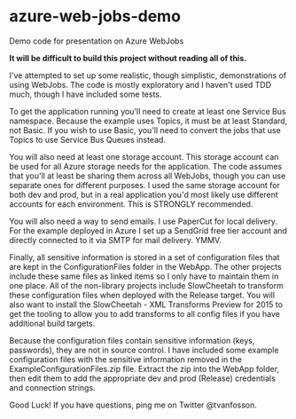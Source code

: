 # azure-web-jobs-demo
Demo code for presentation on Azure WebJobs

**It will be difficult to build this project without reading all of this.**

I've attempted to set up some realistic, though 
simplistic, demonstrations of using WebJobs. The code is
mostly exploratory and I haven't used TDD much, though I 
have included some tests.

To get the application running you'll need to create
at least one Service Bus namespace. Because the example uses Topics, it must be at least Standard, not Basic. If
you wish to use Basic, you'll need to convert the jobs
that use Topics to use Service Bus Queues instead.

You will also need at least one storage account. This storage account can be used for all Azure storage needs for the application. The code assumes that you'll at
least be sharing them across all WebJobs, though you can
use separate ones for different purposes. I used the
same storage account for both dev and prod, but in
a real application you'd most likely use different
accounts for each environment. This is STRONGLY
recommended.

You will also need a way to send emails. I use PaperCut
for local delivery. For the example deployed in Azure
I set up a SendGrid free tier account and directly
connected to it via SMTP for mail delivery. YMMV.

Finally, all sensitive information is stored in a
set of configuration files that are kept in the 
ConfigurationFiles folder in the WebApp.  The other
projects include these same files as linked items
so I only have to maintain them in one place. All of
the non-library projects include SlowCheetah to
transform these configuration files when deployed
with the Release target.  You will also want to install
the SlowCheetah - XML Transforms Preview for 2015 to
get the tooling to allow you to add transforms to
all config files if you have additional build targets.

Because the configuration files contain sensitive
information (keys, passwords), they are not in source
control. I have included some example configuration
files with the sensitive information removed in
the ExampleConfigurationFiles.zip file. Extract
the zip into the WebApp folder, then edit them to 
add the appropriate dev and prod (Release) credentials 
and connection strings.

Good Luck! If you have questions, ping me on Twitter
@tvanfosson.
